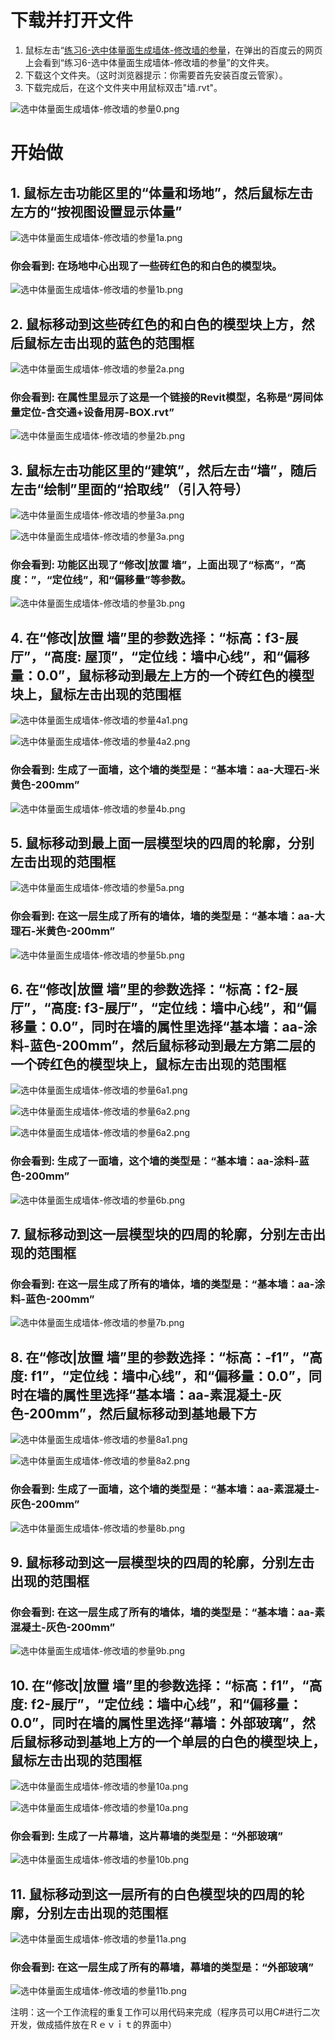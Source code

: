 # 下载并打开文件 #

1. 鼠标左击“[练习6-选中体量面生成墙体-修改墙的参量](http://pan.baidu.com/s/1o6TpHcm”)，在弹出的百度云的网页上会看到“练习6-选中体量面生成墙体-修改墙的参量”的文件夹。
2. 下载这个文件夹。（这时浏览器提示：你需要首先安装百度云管家）。
3. 下载完成后，在这个文件夹中用鼠标双击"墙.rvt"。

![选中体量面生成墙体-修改墙的参量0.png](/images/选中体量面生成墙体-修改墙的参量/选中体量面生成墙体-修改墙的参量0.png)

# 开始做 #

## 1. 鼠标左击功能区里的“体量和场地”，然后鼠标左击左方的“按视图设置显示体量”

![选中体量面生成墙体-修改墙的参量1a.png](/images/选中体量面生成墙体-修改墙的参量/选中体量面生成墙体-修改墙的参量1a.png)

### 你会看到: 在场地中心出现了一些砖红色的和白色的模型块。

![选中体量面生成墙体-修改墙的参量1b.png](/images/选中体量面生成墙体-修改墙的参量/选中体量面生成墙体-修改墙的参量1b.png)

## 2. 鼠标移动到这些砖红色的和白色的模型块上方，然后鼠标左击出现的蓝色的范围框

![选中体量面生成墙体-修改墙的参量2a.png](/images/选中体量面生成墙体-修改墙的参量/选中体量面生成墙体-修改墙的参量2a.png)

### 你会看到: 在属性里显示了这是一个链接的Revit模型，名称是“房间体量定位-含交通+设备用房-BOX.rvt”

![选中体量面生成墙体-修改墙的参量2b.png](/images/选中体量面生成墙体-修改墙的参量/选中体量面生成墙体-修改墙的参量2b.png)

## 3. 鼠标左击功能区里的“建筑”，然后左击“墙”，随后左击“绘制”里面的“拾取线”（引入符号）

![选中体量面生成墙体-修改墙的参量3a.png](/images/选中体量面生成墙体-修改墙的参量/选中体量面生成墙体-修改墙的参量3a1.png)

![选中体量面生成墙体-修改墙的参量3a.png](/images/选中体量面生成墙体-修改墙的参量/选中体量面生成墙体-修改墙的参量3a2.png)

### 你会看到: 功能区出现了“修改|放置 墙”，上面出现了“标高”，“高度：”，“定位线”，和“偏移量”等参数。

![选中体量面生成墙体-修改墙的参量3b.png](/images/选中体量面生成墙体-修改墙的参量/选中体量面生成墙体-修改墙的参量3b.png)

## 4. 在“修改|放置 墙”里的参数选择：“标高：f3-展厅”，“高度: 屋顶”，“定位线：墙中心线”，和“偏移量：0.0”，鼠标移动到最左上方的一个砖红色的模型块上，鼠标左击出现的范围框

![选中体量面生成墙体-修改墙的参量4a1.png](/images/选中体量面生成墙体-修改墙的参量/选中体量面生成墙体-修改墙的参量4a1.png)

![选中体量面生成墙体-修改墙的参量4a2.png](/images/选中体量面生成墙体-修改墙的参量/选中体量面生成墙体-修改墙的参量4a2.png)

### 你会看到: 生成了一面墙，这个墙的类型是：“基本墙：aa-大理石-米黄色-200mm”

![选中体量面生成墙体-修改墙的参量4b.png](/images/选中体量面生成墙体-修改墙的参量/选中体量面生成墙体-修改墙的参量4b.png)

## 5. 鼠标移动到最上面一层模型块的四周的轮廓，分别左击出现的范围框

![选中体量面生成墙体-修改墙的参量5a.png](/images/选中体量面生成墙体-修改墙的参量/选中体量面生成墙体-修改墙的参量5a.png)

### 你会看到: 在这一层生成了所有的墙体，墙的类型是：“基本墙：aa-大理石-米黄色-200mm”

![选中体量面生成墙体-修改墙的参量5b.png](/images/选中体量面生成墙体-修改墙的参量/选中体量面生成墙体-修改墙的参量5b.png)

## 6. 在“修改|放置 墙”里的参数选择：“标高：f2-展厅”，“高度: f3-展厅”，“定位线：墙中心线”，和“偏移量：0.0”，同时在墙的属性里选择“基本墙：aa-涂料-蓝色-200mm”，然后鼠标移动到最左方第二层的一个砖红色的模型块上，鼠标左击出现的范围框

![选中体量面生成墙体-修改墙的参量6a1.png](/images/选中体量面生成墙体-修改墙的参量/选中体量面生成墙体-修改墙的参量6a1.png)

![选中体量面生成墙体-修改墙的参量6a2.png](/images/选中体量面生成墙体-修改墙的参量/选中体量面生成墙体-修改墙的参量6a2.png)

![选中体量面生成墙体-修改墙的参量6a2.png](/images/选中体量面生成墙体-修改墙的参量/选中体量面生成墙体-修改墙的参量6a3.png)

### 你会看到: 生成了一面墙，这个墙的类型是：“基本墙：aa-涂料-蓝色-200mm”

![选中体量面生成墙体-修改墙的参量6b.png](/images/选中体量面生成墙体-修改墙的参量/选中体量面生成墙体-修改墙的参量6b.png)

## 7. 鼠标移动到这一层模型块的四周的轮廓，分别左击出现的范围框

### 你会看到: 在这一层生成了所有的墙体，墙的类型是：“基本墙：aa-涂料-蓝色-200mm”

![选中体量面生成墙体-修改墙的参量7b.png](/images/选中体量面生成墙体-修改墙的参量/选中体量面生成墙体-修改墙的参量7b.png)

## 8. 在“修改|放置 墙”里的参数选择：“标高：-f1”，“高度: f1”，“定位线：墙中心线”，和“偏移量：0.0”，同时在墙的属性里选择“基本墙：aa-素混凝土-灰色-200mm”，然后鼠标移动到基地最下方

![选中体量面生成墙体-修改墙的参量8a1.png](/images/选中体量面生成墙体-修改墙的参量/选中体量面生成墙体-修改墙的参量8a1.png)

![选中体量面生成墙体-修改墙的参量8a2.png](/images/选中体量面生成墙体-修改墙的参量/选中体量面生成墙体-修改墙的参量8a2.png)

### 你会看到: 生成了一面墙，这个墙的类型是：“基本墙：aa-素混凝土-灰色-200mm”

![选中体量面生成墙体-修改墙的参量8b.png](/images/选中体量面生成墙体-修改墙的参量/选中体量面生成墙体-修改墙的参量8b.png)

## 9. 鼠标移动到这一层模型块的四周的轮廓，分别左击出现的范围框

### 你会看到: 在这一层生成了所有的墙体，墙的类型是：“基本墙：aa-素混凝土-灰色-200mm”

![选中体量面生成墙体-修改墙的参量9b.png](/images/选中体量面生成墙体-修改墙的参量/选中体量面生成墙体-修改墙的参量9b.png)

## 10. 在“修改|放置 墙”里的参数选择：“标高：f1”，“高度: f2-展厅”，“定位线：墙中心线”，和“偏移量：0.0”，同时在墙的属性里选择“幕墙：外部玻璃”，然后鼠标移动到基地上方的一个单层的白色的模型块上，鼠标左击出现的范围框

![选中体量面生成墙体-修改墙的参量10a.png](/images/选中体量面生成墙体-修改墙的参量/选中体量面生成墙体-修改墙的参量10a1.png)

![选中体量面生成墙体-修改墙的参量10a.png](/images/选中体量面生成墙体-修改墙的参量/选中体量面生成墙体-修改墙的参量10a2.png)

### 你会看到: 生成了一片幕墙，这片幕墙的类型是：“外部玻璃”

![选中体量面生成墙体-修改墙的参量10b.png](/images/选中体量面生成墙体-修改墙的参量/选中体量面生成墙体-修改墙的参量10b.png)

## 11. 鼠标移动到这一层所有的白色模型块的四周的轮廓，分别左击出现的范围框

![选中体量面生成墙体-修改墙的参量11a.png](/images/选中体量面生成墙体-修改墙的参量/选中体量面生成墙体-修改墙的参量11a.png)

### 你会看到: 在这一层生成了所有的幕墙，幕墙的类型是：“外部玻璃”

![选中体量面生成墙体-修改墙的参量11b.png](/images/选中体量面生成墙体-修改墙的参量/选中体量面生成墙体-修改墙的参量11b.png)

注明：这一个工作流程的重复工作可以用代码来完成（程序员可以用C#进行二次开发，做成插件放在Ｒｅｖｉｔ的界面中）
